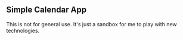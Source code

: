 ## Simple Calendar App

This is not for general use. It's just a sandbox for me to play with new technologies.
